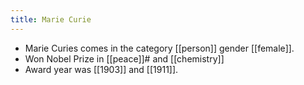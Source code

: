 ```yaml
---
title: Marie Curie
---
```


- Marie Curies comes in the category [[person]] gender [[female]].
- Won Nobel Prize in [[peace]]# and [[chemistry]]
- Award year was [[1903]] and [[1911]].

